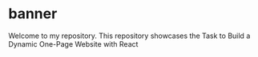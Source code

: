 # banner
Welcome to my repository. This repository showcases the Task to Build a Dynamic One-Page Website with React
